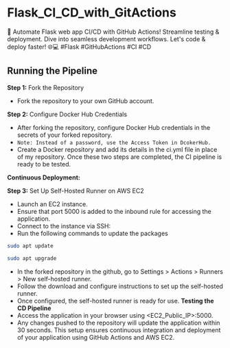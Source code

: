 # Flask_CI_CD_with_GitActions
🚀 Automate Flask web app CI/CD with GitHub Actions! Streamline testing &amp; deployment. Dive into seamless development workflows. Let's code &amp; deploy faster! 🌐💻 #Flask #GitHubActions #CI #CD

## Running the Pipeline
**Step 1:** Fork the Repository
- Fork the repository to your own GitHub account.

**Step 2:** Configure Docker Hub Credentials
- After forking the repository, configure Docker Hub credentials in the secrets of your forked repository.
- `Note: Instead of a password, use the Access Token in DcokerHub.`
- Create a Docker repository and add its details in the ci.yml file in place of my repository.
Once these two steps are completed, the CI pipeline is ready to be tested.

**Continuous Deployment:** 

**Step 3:** Set Up Self-Hosted Runner on AWS EC2
- Launch an EC2 instance.
- Ensure that port 5000 is added to the inbound rule for accessing the application.
- Connect to the instance via SSH:
- Run the following commands to update the packages 

```bash
sudo apt update
```
```bash
sudo apt upgrade
```
- In the forked repository in the github, go to Settings > Actions > Runners > New self-hosted runner.
- Follow the download and configure instructions to set up the self-hosted runner.
- Once configured, the self-hosted runner is ready for use.
**Testing the CD Pipeline**
- Access the application in your browser using <EC2_Public_IP>:5000.
- Any changes pushed to the repository will update the application within 30 seconds.
This setup ensures continuous integration and deployment of your application using GitHub Actions and AWS EC2.


